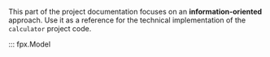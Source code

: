This part of the project documentation focuses on
an **information-oriented** approach. Use it as a
reference for the technical implementation of the
`calculator` project code.

::: fpx.Model